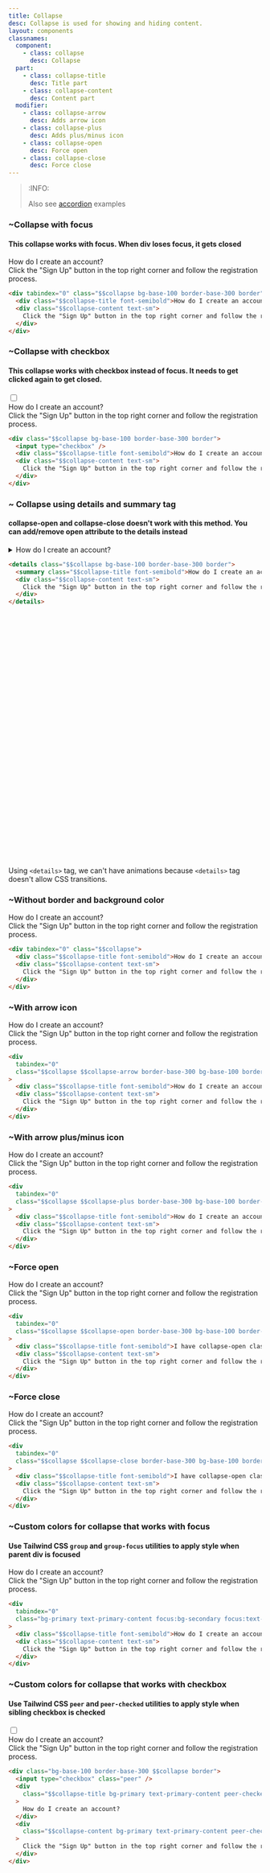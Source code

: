 ```yaml
---
title: Collapse
desc: Collapse is used for showing and hiding content.
layout: components
classnames:
  component:
    - class: collapse
      desc: Collapse
  part:
    - class: collapse-title
      desc: Title part
    - class: collapse-content
      desc: Content part
  modifier:
    - class: collapse-arrow
      desc: Adds arrow icon
    - class: collapse-plus
      desc: Adds plus/minus icon
    - class: collapse-open
      desc: Force open
    - class: collapse-close
      desc: Force close
---
```


<script>
  import Component from "$components/Component.svelte"
</script>

> :INFO:
>
> Also see [accordion](/components/accordion/) examples

### ~Collapse with focus

#### This collapse works with focus. When div loses focus, it gets closed

<div tabindex="0" class="collapse bg-base-100 border border-base-300">
  <div class="collapse-title font-semibold">How do I create an account?</div>
  <div class="collapse-content text-sm">Click the "Sign Up" button in the top right corner and follow the registration process.</div>
</div>

```html
<div tabindex="0" class="$$collapse bg-base-100 border-base-300 border">
  <div class="$$collapse-title font-semibold">How do I create an account?</div>
  <div class="$$collapse-content text-sm">
    Click the "Sign Up" button in the top right corner and follow the registration process.
  </div>
</div>
```

### ~Collapse with checkbox

#### This collapse works with checkbox instead of focus. It needs to get clicked again to get closed.

<div class="collapse bg-base-100 border border-base-300">
  <input type="checkbox" />
  <div class="collapse-title font-semibold">How do I create an account?</div>
  <div class="collapse-content text-sm">Click the "Sign Up" button in the top right corner and follow the registration process.</div>
</div>

```html
<div class="$$collapse bg-base-100 border-base-300 border">
  <input type="checkbox" />
  <div class="$$collapse-title font-semibold">How do I create an account?</div>
  <div class="$$collapse-content text-sm">
    Click the "Sign Up" button in the top right corner and follow the registration process.
  </div>
</div>
```

### ~ Collapse using details and summary tag

#### collapse-open and collapse-close doesn't work with this method. You can add/remove open attribute to the details instead

<details class="collapse bg-base-100 border border-base-300">
  <summary class="collapse-title font-semibold">How do I create an account?</summary>
  <div class="collapse-content text-sm">Click the "Sign Up" button in the top right corner and follow the registration process.</div>
</details>

```html
<details class="$$collapse bg-base-100 border-base-300 border">
  <summary class="$$collapse-title font-semibold">How do I create an account?</summary>
  <div class="$$collapse-content text-sm">
    Click the "Sign Up" button in the top right corner and follow the registration process.
  </div>
</details>
```

<div class="alert text-sm mt-4">
  <svg xmlns="http://www.w3.org/2000/svg" fill="none" viewBox="0 0 24 24" class="stroke-current shrink-0 w-6 h-6"><path stroke-linecap="round" stroke-linejoin="round" stroke-width="2" d="M13 16h-1v-4h-1m1-4h.01M21 12a9 9 0 11-18 0 9 9 0 0118 0z"></path></svg>
  <div>Using <code>&lt;details&gt;</code> tag, we can't have animations because <code>&lt;details&gt;</code> tag doesn't allow CSS transitions.</div>
</div>

### ~Without border and background color

<div tabindex="0" class="collapse">
  <div class="collapse-title font-semibold">How do I create an account?</div>
  <div class="collapse-content text-sm">Click the "Sign Up" button in the top right corner and follow the registration process.</div>
</div>

```html
<div tabindex="0" class="$$collapse">
  <div class="$$collapse-title font-semibold">How do I create an account?</div>
  <div class="$$collapse-content text-sm">
    Click the "Sign Up" button in the top right corner and follow the registration process.
  </div>
</div>
```

### ~With arrow icon

<div tabindex="0" class="collapse border border-base-300 bg-base-100 border border-base-300 collapse-arrow">
  <div class="collapse-title font-semibold">How do I create an account?</div>
  <div class="collapse-content text-sm">Click the "Sign Up" button in the top right corner and follow the registration process.</div>
</div>

```html
<div
  tabindex="0"
  class="$$collapse $$collapse-arrow border-base-300 bg-base-100 border-base-300 border"
>
  <div class="$$collapse-title font-semibold">How do I create an account?</div>
  <div class="$$collapse-content text-sm">
    Click the "Sign Up" button in the top right corner and follow the registration process.
  </div>
</div>
```

### ~With arrow plus/minus icon

<div tabindex="0" class="collapse border border-base-300 bg-base-100 border border-base-300 collapse-plus">
  <div class="collapse-title font-semibold">How do I create an account?</div>
  <div class="collapse-content text-sm">Click the "Sign Up" button in the top right corner and follow the registration process.</div>
</div>

```html
<div
  tabindex="0"
  class="$$collapse $$collapse-plus border-base-300 bg-base-100 border-base-300 border"
>
  <div class="$$collapse-title font-semibold">How do I create an account?</div>
  <div class="$$collapse-content text-sm">
    Click the "Sign Up" button in the top right corner and follow the registration process.
  </div>
</div>
```

### ~Force open

<div tabindex="0" class="collapse collapse-open border border-base-300 bg-base-100 border border-base-300">
  <div class="collapse-title font-semibold">How do I create an account?</div>
  <div class="collapse-content text-sm">Click the "Sign Up" button in the top right corner and follow the registration process.</div>
</div>

```html
<div
  tabindex="0"
  class="$$collapse $$collapse-open border-base-300 bg-base-100 border-base-300 border"
>
  <div class="$$collapse-title font-semibold">I have collapse-open class</div>
  <div class="$$collapse-content text-sm">
    Click the "Sign Up" button in the top right corner and follow the registration process.
  </div>
</div>
```

### ~Force close

<div tabindex="0" class="collapse collapse-close border border-base-300 bg-base-100 border border-base-300">
  <div class="collapse-title font-semibold">How do I create an account?</div>
  <div class="collapse-content text-sm">Click the "Sign Up" button in the top right corner and follow the registration process.</div>
</div>

```html
<div
  tabindex="0"
  class="$$collapse $$collapse-close border-base-300 bg-base-100 border-base-300 border"
>
  <div class="$$collapse-title font-semibold">I have collapse-open class</div>
  <div class="$$collapse-content text-sm">
    Click the "Sign Up" button in the top right corner and follow the registration process.
  </div>
</div>
```

### ~Custom colors for collapse that works with focus

#### Use Tailwind CSS `group` and `group-focus` utilities to apply style when parent div is focused

<div tabindex="0" class="collapse bg-primary text-primary-content focus:bg-secondary focus:text-secondary-content">
  <div class="collapse-title font-semibold">How do I create an account?</div>
  <div class="collapse-content text-sm">Click the "Sign Up" button in the top right corner and follow the registration process.</div>
</div>

```html
<div
  tabindex="0"
  class="bg-primary text-primary-content focus:bg-secondary focus:text-secondary-content $$collapse"
>
  <div class="$$collapse-title font-semibold">How do I create an account?</div>
  <div class="$$collapse-content text-sm">
    Click the "Sign Up" button in the top right corner and follow the registration process.
  </div>
</div>
```

### ~Custom colors for collapse that works with checkbox

#### Use Tailwind CSS `peer` and `peer-checked` utilities to apply style when sibling checkbox is checked

<div class="collapse bg-base-100 border border-base-300">
  <input type="checkbox" class="peer" />
  <div class="collapse-title bg-primary text-primary-content peer-checked:bg-secondary peer-checked:text-secondary-content">
    How do I create an account?
  </div>
  <div class="collapse-content bg-primary text-primary-content peer-checked:bg-secondary peer-checked:text-secondary-content">
    Click the "Sign Up" button in the top right corner and follow the registration process.
  </div>
</div>

```html
<div class="bg-base-100 border-base-300 $$collapse border">
  <input type="checkbox" class="peer" />
  <div
    class="$$collapse-title bg-primary text-primary-content peer-checked:bg-secondary peer-checked:text-secondary-content"
  >
    How do I create an account?
  </div>
  <div
    class="$$collapse-content bg-primary text-primary-content peer-checked:bg-secondary peer-checked:text-secondary-content"
  >
    Click the "Sign Up" button in the top right corner and follow the registration process.
  </div>
</div>
```
